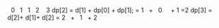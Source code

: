 ​
​
0   1   1   2    3
dp[2] = d[1] + dp[0] + dp[1];
=  1   +    0      +  1
=2
dp[3] = d[2]+ d[1]+ d[2]
= 2    +    1   +  2
